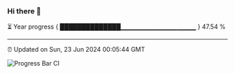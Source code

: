 ### Hi there 👋

⏳ Year progress { ██████████████▁▁▁▁▁▁▁▁▁▁▁▁▁▁▁▁ } 47.54 %

---

⏰ Updated on Sun, 23 Jun 2024 00:05:44 GMT

![Progress Bar CI](https://github.com/liununu/liununu/workflows/Progress%20Bar%20CI/badge.svg)

